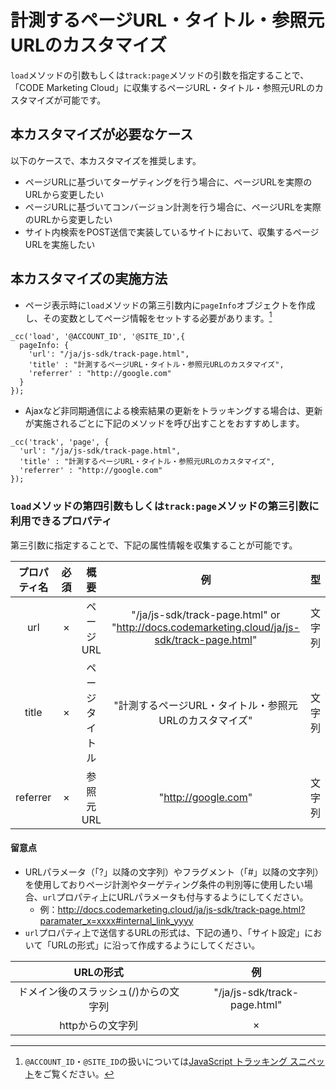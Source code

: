 # 計測するページURL・タイトル・参照元URLのカスタマイズ

``load``メソッドの引数もしくは``track:page``メソッドの引数を指定することで、「CODE Marketing Cloud」に収集するページURL・タイトル・参照元URLのカスタマイズが可能です。

## 本カスタマイズが必要なケース

以下のケースで、本カスタマイズを推奨します。

- ページURLに基づいてターゲティングを行う場合に、ページURLを実際のURLから変更したい
- ページURLに基づいてコンバージョン計測を行う場合に、ページURLを実際のURLから変更したい
- サイト内検索をPOST送信で実装しているサイトにおいて、収集するページURLを実施したい

## 本カスタマイズの実施方法

- ページ表示時に``load``メソッドの第三引数内に``pageInfo``オブジェクトを作成し、その変数としてページ情報をセットする必要があります。[^1]
```
_cc('load', '@ACCOUNT_ID', '@SITE_ID',{
  pageInfo: {
    'url': "/ja/js-sdk/track-page.html",
    'title' : "計測するページURL・タイトル・参照元URLのカスタマイズ",
    'referrer' : "http://google.com"
  }
});
```

- Ajaxなど非同期通信による検索結果の更新をトラッキングする場合は、更新が実施されるごとに下記のメソッドを呼び出すことをおすすめします。
```
_cc('track', 'page', {
  'url': "/ja/js-sdk/track-page.html",
  'title' : "計測するページURL・タイトル・参照元URLのカスタマイズ",
  'referrer' : "http://google.com"
});
```

### ``load``メソッドの第四引数もしくは``track:page``メソッドの第三引数に利用できるプロパティ

第三引数に指定することで、下記の属性情報を収集することが可能です。

| プロパティ名 | 必須 | 概要 | 例 | 型 |
|:--------:|:--------:|:--------:|:--------:|:--------:|
| url | × | ページURL | "/ja/js-sdk/track-page.html" or "http://docs.codemarketing.cloud/ja/js-sdk/track-page.html" | 文字列 |
| title | × | ページタイトル | "計測するページURL・タイトル・参照元URLのカスタマイズ" | 文字列 |
| referrer | × | 参照元URL | "http://google.com" | 文字列 |

#### 留意点

- URLパラメータ（「?」以降の文字列）やフラグメント（「#」以降の文字列）を使用しておりページ計測やターゲティング条件の判別等に使用したい場合、``url``プロパティ上にURLパラメータも付与するようにしてください。
  - 例：http://docs.codemarketing.cloud/ja/js-sdk/track-page.html?paramater_x=xxxx#internal_link_yyyy
- ``url``プロパティ上で送信するURLの形式は、下記の通り、「サイト設定」において「URLの形式」に沿って作成するようにしてください。

| URLの形式 | 例 |
|:--------:|:--------:|
| ドメイン後のスラッシュ(/)からの文字列 | "/ja/js-sdk/track-page.html" |
| httpからの文字列 | × | ページURL | "http://docs.codemarketing.cloud/ja/js-sdk/track-page.html" |

[^1]: ``@ACCOUNT_ID``・``@SITE_ID``の扱いについては[JavaScript トラッキング スニペット](./quick-start.html)をご覧ください。

